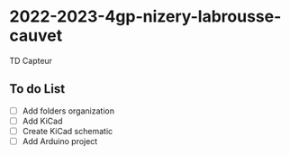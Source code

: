# 2022-2023-4gp-nizery-labrousse-cauvet

TD Capteur


## To do List

- [ ] Add folders organization
- [ ] Add KiCad
- [ ] Create KiCad schematic
- [ ] Add Arduino project